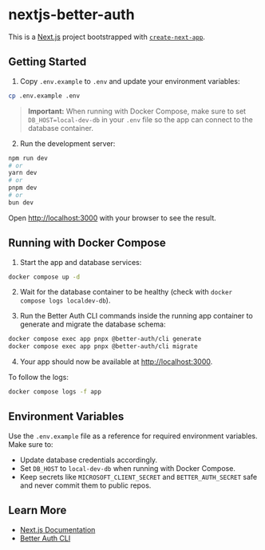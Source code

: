 # nextjs-better-auth

This is a [Next.js](https://nextjs.org) project bootstrapped with [`create-next-app`](https://nextjs.org/docs/app/api-reference/cli/create-next-app).

## Getting Started

1. Copy `.env.example` to `.env` and update your environment variables:

```bash
cp .env.example .env
````

> **Important:**
> When running with Docker Compose, make sure to set `DB_HOST=local-dev-db` in your `.env` file
> so the app can connect to the database container.

2. Run the development server:

```bash
npm run dev
# or
yarn dev
# or
pnpm dev
# or
bun dev
```

Open [http://localhost:3000](http://localhost:3000) with your browser to see the result.

## Running with Docker Compose

1. Start the app and database services:

```bash
docker compose up -d
```

2. Wait for the database container to be healthy (check with `docker compose logs localdev-db`).

3. Run the Better Auth CLI commands inside the running app container to generate and migrate the database schema:

```bash
docker compose exec app pnpx @better-auth/cli generate
docker compose exec app pnpx @better-auth/cli migrate
```

4. Your app should now be available at [http://localhost:3000](http://localhost:3000).

To follow the logs:

```bash
docker compose logs -f app
```

## Environment Variables

Use the `.env.example` file as a reference for required environment variables. Make sure to:

* Update database credentials accordingly.
* Set `DB_HOST` to `local-dev-db` when running with Docker Compose.
* Keep secrets like `MICROSOFT_CLIENT_SECRET` and `BETTER_AUTH_SECRET` safe and never commit them to public repos.

## Learn More

* [Next.js Documentation](https://nextjs.org/docs)
* [Better Auth CLI](https://www.better-auth.com/docs/installation)
